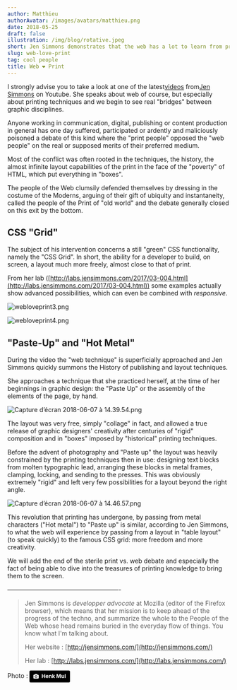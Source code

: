 ```yaml
---
author: Matthieu
authorAvatar: /images/avatars/matthieu.png
date: 2018-05-25
draft: false
illustration: /img/blog/rotative.jpeg
short: Jen Simmons demonstrates that the web has a lot to learn from print
slug: web-love-print
tag: cool people
title: Web ❤ Print
---
```


I strongly advise you to take a look at one of the latest[videos](https://www.youtube.com/watch?v=E005mjqpZ9Y) from[Jen Simmons](http://jensimmons.com/) on Youtube. She speaks about web of course, but especially about printing techniques and we begin to see real "bridges" between graphic disciplines.

Anyone working in communication, digital, publishing or content production in general has one day suffered, participated or ardently and maliciously poisoned a debate of this kind where the "print people" opposed the "web people" on the real or supposed merits of their preferred medium.

Most of the conflict was often rooted in the techniques, the history, the almost infinite layout capabilities of the print in the face of the "poverty" of HTML, which put everything in "boxes". 

The people of the Web clumsily defended themselves by dressing in the costume of the Moderns, arguing of their gift of ubiquity and instantaneity, called the people of the Print of "old world" and the debate generally closed on this exit by the bottom.

## CSS "Grid"

The subject of his intervention concerns a still "green" CSS functionality, namely the "CSS Grid". In short, the ability for a developer to build, on screen, a layout much more freely, almost close to that of print.

From her lab ([http://labs.jensimmons.com/2017/03-004.html](http://labs.jensimmons.com/2017/03-004.html)) some examples actually show advanced possibilities, which can even be combined with *responsive*.

![webloveprint3.png](https://pilotapp-production-master.s3.amazonaws.com/assets/1/17371/1_17371_cover.jpg?v=1)

![webloveprint4.png](https://pilotapp-production-master.s3.amazonaws.com/assets/1/17372/1_17372_cover.jpg?v=1)

## "Paste-Up" and "Hot Metal"

During the video the "web technique" is superficially approached and Jen Simmons quickly summons the History of publishing and layout techniques.

She approaches a technique that she practiced herself, at the time of her beginnings in graphic design: the "Paste Up" or the assembly of the elements of the page, by hand.

![Capture d’écran 2018-06-07 à 14.39.54.png](https://pilotapp-production-master.s3.amazonaws.com/assets/1/17381/1_17381_cover.jpg?v=1)

The layout was very free, simply "collage" in fact, and allowed a true release of graphic designers' creativity after centuries of "rigid" composition and in "boxes" imposed by "historical" printing techniques. 

Before the advent of photography and "Paste up" the layout was heavily constrained by the printing techniques then in use: designing text blocks from molten typographic lead, arranging these blocks in metal frames, clamping, locking, and sending to the presses. This was obviously extremely "rigid" and left very few possibilities for a layout beyond the right angle.

![Capture d’écran 2018-06-07 à 14.46.57.png](https://pilotapp-production-master.s3.amazonaws.com/assets/1/17395/1_17395_cover.jpg?v=1)

This revolution that printing has undergone, by passing from metal characters ("Hot metal") to "Paste up" is similar, according to Jen Simmons, to what the web will experience by passing from a layout in "table layout" (to speak quickly) to the famous CSS grid: more freedom and more creativity.

We will add the end of the sterile print vs. web debate and especially the fact of being able to dive into the treasures of printing knowledge to bring them to the screen.

——————————————————-

> Jen Simmons is *developper advocate* at Mozilla (editor of the Firefox browser), which means that her mission is to keep ahead of the progress of the techno, and summarize the whole to the People of the Web whose head remains buried in the everyday flow of things. You know what I'm talking about.
>
> Her website : [http://jensimmons.com/](http://jensimmons.com/)
>
> Her lab : [http://labs.jensimmons.com/](http://labs.jensimmons.com/)

Photo : <a style="background-color:black;color:white;text-decoration:none;padding:4px 6px;font-family:-apple-system, BlinkMacSystemFont, &quot;San Francisco&quot;, &quot;Helvetica Neue&quot;, Helvetica, Ubuntu, Roboto, Noto, &quot;Segoe UI&quot;, Arial, sans-serif;font-size:12px;font-weight:bold;line-height:1.2;display:inline-block;border-radius:3px" href="https://unsplash.com/@henkmul?utm_medium=referral&amp;utm_campaign=photographer-credit&amp;utm_content=creditBadge" target="_blank" rel="noopener noreferrer" title="Download free do whatever you want high-resolution photos from Henk Mul"><span style="display:inline-block;padding:2px 3px"><svg xmlns="http://www.w3.org/2000/svg" style="height:12px;width:auto;position:relative;vertical-align:middle;top:-1px;fill:white" viewBox="0 0 32 32"><title>unsplash-logo</title><path d="M20.8 18.1c0 2.7-2.2 4.8-4.8 4.8s-4.8-2.1-4.8-4.8c0-2.7 2.2-4.8 4.8-4.8 2.7.1 4.8 2.2 4.8 4.8zm11.2-7.4v14.9c0 2.3-1.9 4.3-4.3 4.3h-23.4c-2.4 0-4.3-1.9-4.3-4.3v-15c0-2.3 1.9-4.3 4.3-4.3h3.7l.8-2.3c.4-1.1 1.7-2 2.9-2h8.6c1.2 0 2.5.9 2.9 2l.8 2.4h3.7c2.4 0 4.3 1.9 4.3 4.3zm-8.6 7.5c0-4.1-3.3-7.5-7.5-7.5-4.1 0-7.5 3.4-7.5 7.5s3.3 7.5 7.5 7.5c4.2-.1 7.5-3.4 7.5-7.5z"></path></svg></span><span style="display:inline-block;padding:2px 3px">Henk Mul</span></a>